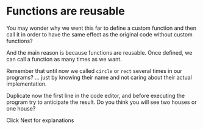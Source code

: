 # Functions are reusable

You may wonder why we went this far to define a custom function and then call it in order to have the same effect as the original code without custom functions?

And the main reason is because functions are reusable. Once defined, we can call a function as many times as we want.

Remember that until now we called `circle` or `rect` several times in our programs? ... just by knowing their name and not caring about their actual implementation.

Duplicate now the first line in the code editor, and before executing the program try to anticipate the result. Do you think you will see two houses or one house?

Click Next for explanations
